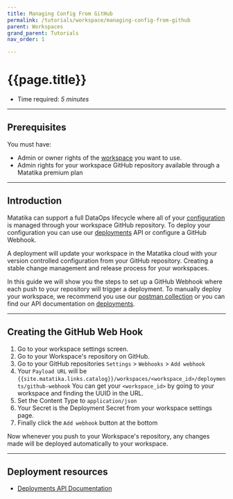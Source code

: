 ```yaml
---
title: Managing Config From GitHub
permalink: /tutorials/workspace/managing-config-from-github
parent: Workspaces
grand_parent: Tutorials
nav_order: 1

---
```


# {{page.title}}

- Time required: _5 minutes_

---

## Prerequisites

You must have:

- Admin or owner rights of the [workspace]({{site.baseurl}}/glossary#workspace) you want to use.
- Admin rights for your workspace GitHub repository available through a Matatika premium plan

---

## Introduction

Matatika can support a full DataOps lifecycle where all of your [configuration]({{site.baseurl}}/dataml) is managed through your workspace GitHub repository. To deploy your configuration you can use our [deployments]({{site.baseurl}}/api/resources/deployments) API or configure a GitHub Webhook.

A deployment will update your workspace in the Matatika cloud with your version controlled configuration from your GitHub repository. Creating a stable change management and release process for your workspaces.

In this guide we will show you the steps to set up a GitHub Webhook where each push to your repository will trigger a deployment. To manually deploy your workspace, we recommend you use our [postman collection]({{site.baseurl}}/api/postman-collection) or you can find our API documentation on [deployments]({{site.baseurl}}/api/resources/deployments).

---

## Creating the GitHub Web Hook

1. Go to your workspace settings screen.
2. Go to your Workspace's repository on GitHub.
3. Go to your GitHub repositories `Settings` > `Webhooks` > `Add webhook`
4. Your `Payload URL` will be `{{site.matatika.links.catalog}}/workspaces/<workspace_id>/deployments/github-webhook`
You can get your `<workspace_id>` by going to your workspace and finding the UUID in the URL.
5. Set the Content Type to `application/json`
6. Your Secret is the Deployment Secret from your workspace settings page.
7. Finally click the `Add webhook` button at the bottom

Now whenever you push to your Workspace's repository, any changes made will be deployed automatically to your workspace.

---

## Deployment resources

- [Deployments API Documentation]({{site.baseurl}}/api/resources/deployments)
